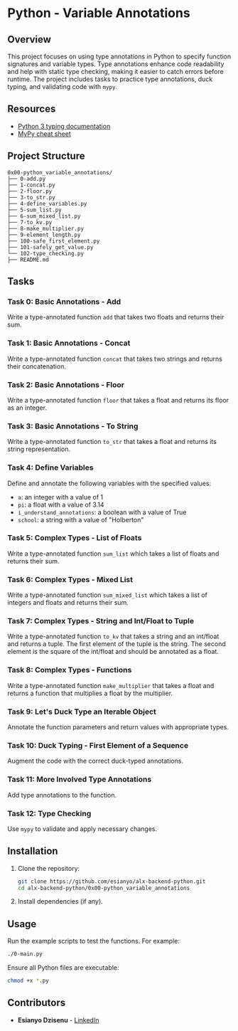 # Python - Variable Annotations

## Overview

This project focuses on using type annotations in Python to specify function signatures and variable types. Type annotations enhance code readability and help with static type checking, making it easier to catch errors before runtime. The project includes tasks to practice type annotations, duck typing, and validating code with `mypy`.

## Resources

- [Python 3 typing documentation](https://docs.python.org/3/library/typing.html)
- [MyPy cheat sheet](https://mypy.readthedocs.io/en/stable/cheat_sheet_py3.html)

## Project Structure

```
0x00-python_variable_annotations/
├── 0-add.py
├── 1-concat.py
├── 2-floor.py
├── 3-to_str.py
├── 4-define_variables.py
├── 5-sum_list.py
├── 6-sum_mixed_list.py
├── 7-to_kv.py
├── 8-make_multiplier.py
├── 9-element_length.py
├── 100-safe_first_element.py
├── 101-safely_get_value.py
└── 102-type_checking.py
├── README.md
```

## Tasks

### Task 0: Basic Annotations - Add

Write a type-annotated function `add` that takes two floats and returns their sum.

### Task 1: Basic Annotations - Concat

Write a type-annotated function `concat` that takes two strings and returns their concatenation.

### Task 2: Basic Annotations - Floor

Write a type-annotated function `floor` that takes a float and returns its floor as an integer.

### Task 3: Basic Annotations - To String

Write a type-annotated function `to_str` that takes a float and returns its string representation.

### Task 4: Define Variables

Define and annotate the following variables with the specified values:

- `a`: an integer with a value of 1
- `pi`: a float with a value of 3.14
- `i_understand_annotations`: a boolean with a value of True
- `school`: a string with a value of "Holberton"

### Task 5: Complex Types - List of Floats

Write a type-annotated function `sum_list` which takes a list of floats and returns their sum.

### Task 6: Complex Types - Mixed List

Write a type-annotated function `sum_mixed_list` which takes a list of integers and floats and returns their sum.

### Task 7: Complex Types - String and Int/Float to Tuple

Write a type-annotated function `to_kv` that takes a string and an int/float and returns a tuple. The first element of the tuple is the string. The second element is the square of the int/float and should be annotated as a float.

### Task 8: Complex Types - Functions

Write a type-annotated function `make_multiplier` that takes a float and returns a function that multiplies a float by the multiplier.

### Task 9: Let's Duck Type an Iterable Object

Annotate the function parameters and return values with appropriate types.

### Task 10: Duck Typing - First Element of a Sequence

Augment the code with the correct duck-typed annotations.

### Task 11: More Involved Type Annotations

Add type annotations to the function.

### Task 12: Type Checking

Use `mypy` to validate and apply necessary changes.

## Installation

1. Clone the repository:
    ```bash
    git clone https://github.com/esianyo/alx-backend-python.git
    cd alx-backend-python/0x00-python_variable_annotations
    ```

2. Install dependencies (if any).

## Usage

Run the example scripts to test the functions. For example:

```bash
./0-main.py
```

Ensure all Python files are executable:
```bash
chmod +x *.py
```

## Contributors

- **Esianyo Dzisenu** - [LinkedIn](https://linkedin.com/in/esianyo)
